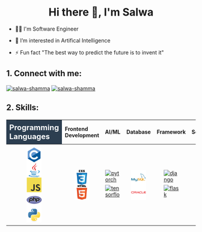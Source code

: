 <h1 align="center">Hi there 👋, I'm Salwa</h1>

-  👩‍💼 I'm Software Engineer

- 🌱 I’m interested in Artifical Intelligence

- ⚡ Fun fact "The best way to predict the future is to invent it"

<h2 align="left">1. Connect with me:</h2>
<p align="left">
  <a href="https://www.linkedin.com/in/salwa-shamma-592340218/" target="blank"><img align="center" src="https://img.shields.io/badge/LinkedIn-0077B5?style=for-the-badge&logo=linkedin&logoColor=white" alt="salwa-shamma" /></a>
  <a href="mailto: salwaramezshamma@gmail.com" target="blank"><img align="center" src="https://img.shields.io/badge/Gmail-D14836?style=for-the-badge&logo=gmail&logoColor=white" alt="salwa-shamma"/></a>
</p>
<h2 align="left">2. Skills:</h2>
<table style="border-collapse: collapse; width: 100%; margin-top: 20px;">
  <thead>
    <tr>
      <th style="background-color: #2c3e50; color: white; font-weight: bold; font-size: 20px; padding: 8px; text-align: left;">Programming Languages</th>
      <th style="padding: 8px; text-align: left;">Frontend Development</th>
      <th style="padding: 8px; text-align: left;">AI/ML</th>
      <th style="padding: 8px; text-align: left;">Database</th>
      <th style="padding: 8px; text-align: left;">Framework</th>
      <th style="padding: 8px; text-align: left;">Software</th>
    </tr>
  </thead>
  <tbody>
    <tr>
      <td style="padding: 8px; vertical-align: middle;">
        <a href="https://www.cprogramming.com/" target="_blank" rel="noreferrer">
          <img src="https://raw.githubusercontent.com/devicons/devicon/master/icons/c/c-original.svg" alt="c" width="40" height="40" style="display: block; margin: 0 auto;"/>
        </a> 
        <a href="https://www.java.com" target="_blank" rel="noreferrer">
          <img src="https://raw.githubusercontent.com/devicons/devicon/master/icons/java/java-original.svg" alt="java" width="40" height="40" style="display: block; margin: 0 auto;"/>
        </a> 
        <a href="https://developer.mozilla.org/en-US/docs/Web/JavaScript" target="_blank" rel="noreferrer">
          <img src="https://raw.githubusercontent.com/devicons/devicon/master/icons/javascript/javascript-original.svg" alt="javascript" width="40" height="40" style="display: block; margin: 0 auto;"/>
        </a> 
        <a href="https://www.php.net" target="_blank" rel="noreferrer">
          <img src="https://raw.githubusercontent.com/devicons/devicon/master/icons/php/php-original.svg" alt="php" width="40" height="40" style="display: block; margin: 0 auto;"/>
        </a> 
        <a href="https://www.python.org" target="_blank" rel="noreferrer">
          <img src="https://raw.githubusercontent.com/devicons/devicon/master/icons/python/python-original.svg" alt="python" width="40" height="40" style="display: block; margin: 0 auto;"/>
        </a>
      </td>
      <td style="padding: 8px; vertical-align: middle;">
        <a href="https://www.w3schools.com/css/" target="_blank" rel="noreferrer">
          <img src="https://raw.githubusercontent.com/devicons/devicon/master/icons/css3/css3-original-wordmark.svg" alt="css3" width="40" height="40" style="display: block; margin: 0 auto;"/>
        </a> 
        <a href="https://www.w3.org/html/" target="_blank" rel="noreferrer">
          <img src="https://raw.githubusercontent.com/devicons/devicon/master/icons/html5/html5-original-wordmark.svg" alt="html5" width="40" height="40" style="display: block; margin: 0 auto;"/>
        </a>
      </td>
      <td style="padding: 8px; vertical-align: middle;">
        <a href="https://pytorch.org/" target="_blank" rel="noreferrer">
          <img src="https://www.vectorlogo.zone/logos/pytorch/pytorch-icon.svg" alt="pytorch" width="40" height="40" style="display: block; margin: 0 auto;"/>
        </a> 
        <a href="https://www.tensorflow.org" target="_blank" rel="noreferrer">
          <img src="https://www.vectorlogo.zone/logos/tensorflow/tensorflow-icon.svg" alt="tensorflow" width="40" height="40" style="display: block; margin: 0 auto;"/>
        </a>
      </td>
      <td style="padding: 8px; vertical-align: middle;">
        <a href="https://www.mysql.com/" target="_blank" rel="noreferrer">
          <img src="https://raw.githubusercontent.com/devicons/devicon/master/icons/mysql/mysql-original-wordmark.svg" alt="mysql" width="40" height="40" style="display: block; margin: 0 auto;"/>
        </a> 
        <a href="https://www.oracle.com/" target="_blank" rel="noreferrer">
          <img src="https://raw.githubusercontent.com/devicons/devicon/master/icons/oracle/oracle-original.svg" alt="oracle" width="40" height="40" style="display: block; margin: 0 auto;"/>
        </a>
      </td>
      <td style="padding: 8px; vertical-align: middle;">
        <a href="https://www.djangoproject.com/" target="_blank" rel="noreferrer">
          <img src="https://cdn.worldvectorlogo.com/logos/django.svg" alt="django" width="40" height="40" style="display: block; margin: 0 auto;"/>
        </a> 
        <a href="https://flask.palletsprojects.com/" target="_blank" rel="noreferrer">
          <img src="https://www.vectorlogo.zone/logos/pocoo_flask/pocoo_flask-icon.svg" alt="flask" width="40" height="40" style="display: block; margin: 0 auto;"/>
        </a>
      </td>
      <td style="padding: 8px; vertical-align: middle;">
        <a href="https://www.figma.com/" target="_blank" rel="noreferrer">
          <img src="https://www.vectorlogo.zone/logos/figma/figma-icon.svg" alt="figma" width="40" height="40" style="display: block; margin: 0 auto;"/>
        </a> 
        <a href="https://www.adobe.com/products/xd.html" target="_blank" rel="noreferrer">
          <img src="https://cdn.worldvectorlogo.com/logos/adobe-xd.svg" alt="xd" width="40" height="40" style="display: block; margin: 0 auto;"/>
        </a>
      </td>
    </tr>
  </tbody>
</table>
